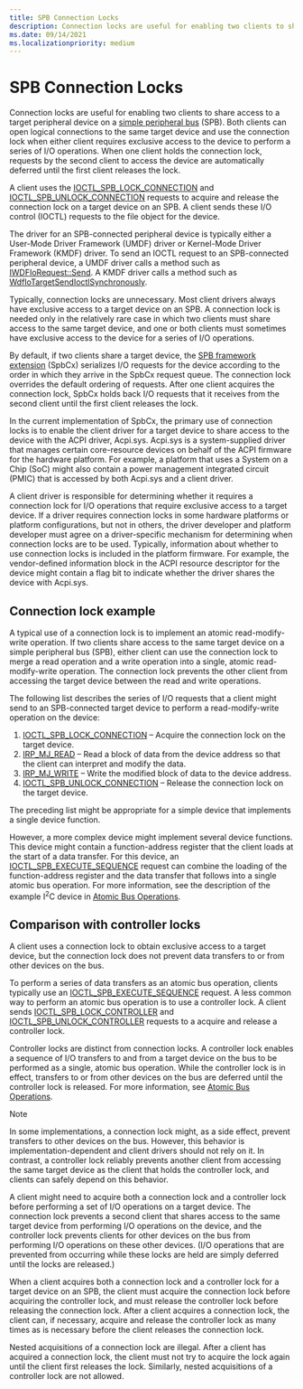 ```yaml
---
title: SPB Connection Locks
description: Connection locks are useful for enabling two clients to share access to a target peripheral device on a simple peripheral bus (SPB).
ms.date: 09/14/2021
ms.localizationpriority: medium
---
```


# SPB Connection Locks

Connection locks are useful for enabling two clients to share access to a target peripheral device on a [simple peripheral bus](/previous-versions/hh450903(v=vs.85)) (SPB). Both clients can open logical connections to the same target device and use the connection lock when either client requires exclusive access to the device to perform a series of I/O operations. When one client holds the connection lock, requests by the second client to access the device are automatically deferred until the first client releases the lock.

A client uses the [IOCTL_SPB_LOCK_CONNECTION](/windows-hardware/drivers/spb/spb-ioctls#ioctl_spb_lock_connection-control-code) and [IOCTL_SPB_UNLOCK_CONNECTION](/windows-hardware/drivers/spb/spb-ioctls#ioctl_spb_unlock_connection-control-code) requests to acquire and release the connection lock on a target device on an SPB. A client sends these I/O control (IOCTL) requests to the file object for the device.

The driver for an SPB-connected peripheral device is typically either a User-Mode Driver Framework (UMDF) driver or Kernel-Mode Driver Framework (KMDF) driver. To send an IOCTL request to an SPB-connected peripheral device, a UMDF driver calls a method such as [IWDFIoRequest::Send](/windows-hardware/drivers/ddi/wudfddi/nf-wudfddi-iwdfiorequest-send). A KMDF driver calls a method such as [WdfIoTargetSendIoctlSynchronously](/windows-hardware/drivers/ddi/wdfiotarget/nf-wdfiotarget-wdfiotargetsendioctlsynchronously).

Typically, connection locks are unnecessary. Most client drivers always have exclusive access to a target device on an SPB. A connection lock is needed only in the relatively rare case in which two clients must share access to the same target device, and one or both clients must sometimes have exclusive access to the device for a series of I/O operations.

By default, if two clients share a target device, the [SPB framework extension](./spb-framework-extension.md) (SpbCx) serializes I/O requests for the device according to the order in which they arrive in the SpbCx request queue. The connection lock overrides the default ordering of requests. After one client acquires the connection lock, SpbCx holds back I/O requests that it receives from the second client until the first client releases the lock.

In the current implementation of SpbCx, the primary use of connection locks is to enable the client driver for a target device to share access to the device with the ACPI driver, Acpi.sys. Acpi.sys is a system-supplied driver that manages certain core-resource devices on behalf of the ACPI firmware for the hardware platform. For example, a platform that uses a System on a Chip (SoC) might also contain a power management integrated circuit (PMIC) that is accessed by both Acpi.sys and a client driver.

A client driver is responsible for determining whether it requires a connection lock for I/O operations that require exclusive access to a target device. If a driver requires connection locks in some hardware platforms or platform configurations, but not in others, the driver developer and platform developer must agree on a driver-specific mechanism for determining when connection locks are to be used. Typically, information about whether to use connection locks is included in the platform firmware. For example, the vendor-defined information block in the ACPI resource descriptor for the device might contain a flag bit to indicate whether the driver shares the device with Acpi.sys.

## Connection lock example

A typical use of a connection lock is to implement an atomic read-modify-write operation. If two clients share access to the same target device on a simple peripheral bus (SPB), either client can use the connection lock to merge a read operation and a write operation into a single, atomic read-modify-write operation. The connection lock prevents the other client from accessing the target device between the read and write operations.

The following list describes the series of I/O requests that a client might send to an SPB-connected target device to perform a read-modify-write operation on the device:

1. [IOCTL_SPB_LOCK_CONNECTION](/windows-hardware/drivers/spb/spb-ioctls#ioctl_spb_lock_connection-control-code) – Acquire the connection lock on the target device.
1. [IRP_MJ_READ](../kernel/irp-mj-read.md) – Read a block of data from the device address so that the client can interpret and modify the data.
1. [IRP_MJ_WRITE](../kernel/irp-mj-write.md) – Write the modified block of data to the device address.
1. [IOCTL_SPB_UNLOCK_CONNECTION](/windows-hardware/drivers/spb/spb-ioctls#ioctl_spb_unlock_connection-control-code) – Release the connection lock on the target device.

The preceding list might be appropriate for a simple device that implements a single device function.

However, a more complex device might implement several device functions. This device might contain a function-address register that the client loads at the start of a data transfer. For this device, an [IOCTL_SPB_EXECUTE_SEQUENCE](/windows-hardware/drivers/spb/spb-ioctls#ioctl_spb_execute_sequence) request can combine the loading of the function-address register and the data transfer that follows into a single atomic bus operation. For more information, see the description of the example I<sup>2</sup>C device in [Atomic Bus Operations](./atomic-bus-operations.md).

## Comparison with controller locks

A client uses a connection lock to obtain exclusive access to a target device, but the connection lock does not prevent data transfers to or from other devices on the bus.

To perform a series of data transfers as an atomic bus operation, clients typically use an [IOCTL_SPB_EXECUTE_SEQUENCE](/windows-hardware/drivers/spb/spb-ioctls#ioctl_spb_execute_sequence) request. A less common way to perform an atomic bus operation is to use a controller lock. A client sends [IOCTL_SPB_LOCK_CONTROLLER](/windows-hardware/drivers/spb/spb-ioctls#ioctl_spb_lock_controller-control-code) and [IOCTL_SPB_UNLOCK_CONTROLLER](/windows-hardware/drivers/spb/spb-ioctls#ioctl_spb_unlock_controller-control-code) requests to a acquire and release a controller lock.

Controller locks are distinct from connection locks. A controller lock enables a sequence of I/O transfers to and from a target device on the bus to be performed as a single, atomic bus operation. While the controller lock is in effect, transfers to or from other devices on the bus are deferred until the controller lock is released. For more information, see [Atomic Bus Operations](./atomic-bus-operations.md).

> [!NOTE]
> In some implementations, a connection lock might, as a side effect, prevent transfers to other devices on the bus. However, this behavior is implementation-dependent and client drivers should not rely on it. In contrast, a controller lock reliably prevents another client from accessing the same target device as the client that holds the controller lock, and clients can safely depend on this behavior.

A client might need to acquire both a connection lock and a controller lock before performing a set of I/O operations on a target device. The connection lock prevents a second client that shares access to the same target device from performing I/O operations on the device, and the controller lock prevents clients for other devices on the bus from performing I/O operations on these other devices. (I/O operations that are prevented from occurring while these locks are held are simply deferred until the locks are released.)

When a client acquires both a connection lock and a controller lock for a target device on an SPB, the client must acquire the connection lock before acquiring the controller lock, and must release the controller lock before releasing the connection lock. After a client acquires a connection lock, the client can, if necessary, acquire and release the controller lock as many times as is necessary before the client releases the connection lock.

Nested acquisitions of a connection lock are illegal. After a client has acquired a connection lock, the client must not try to acquire the lock again until the client first releases the lock. Similarly, nested acquisitions of a controller lock are not allowed.
